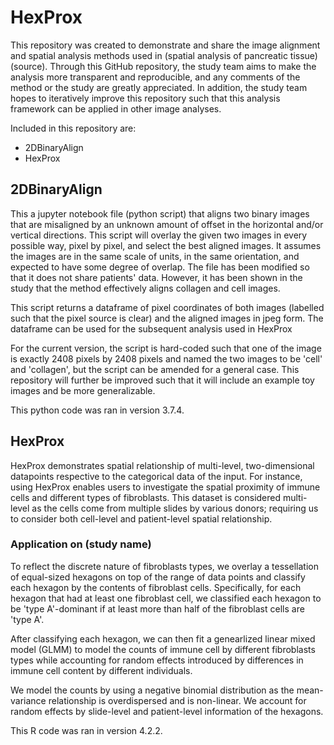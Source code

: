 # HexProx

This repository was created to demonstrate and share the image alignment and spatial analysis methods used in (spatial analysis of pancreatic tissue) (source). Through this GitHub repository, the study team aims to make the analysis more transparent and reproducible, and any comments of the method or the study are greatly appreciated. In addition, the study team hopes to iteratively improve this repository such that this analysis framework can be applied in other image analyses.

Included in this repository are:
- 2DBinaryAlign
- HexProx

## 2DBinaryAlign
This a jupyter notebook file (python script) that aligns two binary images that are misaligned by an unknown amount of offset in the horizontal and/or vertical directions. This script will overlay the given two images in every possible way, pixel by pixel, and select the best aligned images. It assumes the images are in the same scale of units, in the same orientation, and expected to have some degree of overlap. The file has been modified so that it does not share patients' data. However, it has been shown in the study that the method effectively aligns collagen and cell images.

This script returns a dataframe of pixel coordinates of both images (labelled such that the pixel source is clear) and the aligned images in jpeg form. The dataframe can be used for the subsequent analysis used in HexProx

For the current version, the script is hard-coded such that one of the image is exactly 2408 pixels by 2408 pixels and named the two images to be 'cell' and 'collagen', but the script can be amended for a general case. This repository will further be improved such that it will include an example toy images and be more generalizable.

This python code was ran in version 3.7.4.

## HexProx
HexProx demonstrates spatial relationship of multi-level, two-dimensional datapoints respective to the categorical data of the input. For instance, using HexProx enables users to investigate the spatial proximity of immune cells and different types of fibroblasts. This dataset is considered multi-level as the cells come from multiple slides by various donors; requiring us to consider both cell-level and patient-level spatial relationship.

### Application on (study name)
To reflect the discrete nature of fibroblasts types, we overlay a tessellation of equal-sized hexagons on top of the range of data points and classify each hexagon by the contents of fibroblast cells. Specifically, for each hexagon that had at least one fibroblast cell, we classified each hexagon to be 'type A'-dominant if at least more than half of the fibroblast cells are 'type A'. 

After classifying each hexagon, we can then fit a genearlized linear mixed model (GLMM) to model the counts of immune cell by different fibroblasts types while accounting for random effects introduced by differences in immune cell content by different individuals.

We model the counts by using a negative binomial distribution as the mean-variance relationship is overdispersed and is non-linear. We account for random effects by slide-level and patient-level information of the hexagons.

This R code was ran in version 4.2.2.
